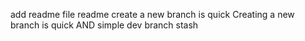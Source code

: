 add readme file
readme
create a new branch is quick
Creating a new branch is quick AND simple
dev branch
stash
